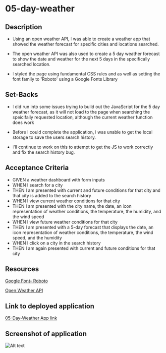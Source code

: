 # 05-day-weather

## Description

- Using an open weather API, I was able to create a weather app that showed the weather forecast for specific cities and locations searched.

- The open weather API was also used to create a 5 day weather forecast to show the date and weather for the next 5 days in the specifically searched location.

- I styled the page using fundamental CSS rules and as well as setting the font family to 'Roboto' using a Google Fonts Library 

## Set-Backs

- I did run into some issues trying to build out the JavaScript for the 5 day weather forecast, as it will not load to the page when searching the speicifally requested location, although the current weather function does work

- Before I could complete the application, I was unable to get the local storage to save the users search history.

- I'll continue to work on this to attempt to get the JS to work correctly and fix the search history bug.


## Acceptance Criteria

- GIVEN a weather dashboard with form inputs
- WHEN I search for a city
- THEN I am presented with current and future conditions for that city and that city is added to the search history
- WHEN I view current weather conditions for that city
- THEN I am presented with the city name, the date, an icon representation of weather conditions, the temperature, the humidity, and the wind speed
- WHEN I view future weather conditions for that city
- THEN I am presented with a 5-day forecast that displays the date, an icon representation of weather conditions, the temperature, the wind speed, and the humidity
- WHEN I click on a city in the search history
- THEN I am again presented with current and future conditions for that city

## Resources

[Google Font- Roboto](https://fonts.google.com/specimen/Roboto)

[Open Weather API](https://openweathermap.org/api)

## Link to deployed application 

[05-Day-Weather App link](https://lunafish01.github.io/05-day-weather/)

## Screenshot of application

![Alt text](<Screenshot 2023-10-02 at 11.53.09 PM.png>)
